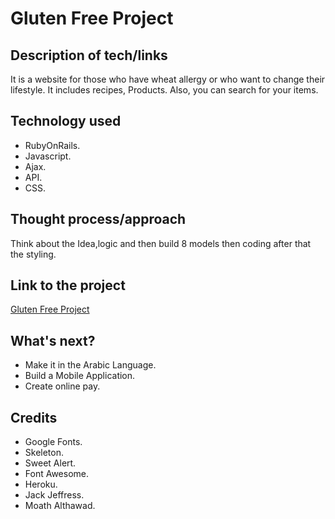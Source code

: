 <!-- # README

This README would normally document whatever steps are necessary to get the
application up and running.

Things you may want to cover:

* Ruby version

* System dependencies

* Configuration

* Database creation

* Database initialization

* How to run the test suite

* Services (job queues, cache servers, search engines, etc.)

* Deployment instructions

* ... -->

# Gluten Free Project

## Description of tech/links

It is a website for those who have wheat allergy or who want to change their lifestyle. It includes recipes, Products. Also, you can search for your items.

## Technology used

- RubyOnRails.
- Javascript.
- Ajax.
- API.
- CSS.



## Thought process/approach

Think about the Idea,logic and then build 8 models then coding after that the styling.

## Link to the project

[Gluten Free Project](https://gluten-free-project.herokuapp.com/)

## What's next?

- Make it in the Arabic Language.
- Build a Mobile Application.
- Create online pay.

## Credits

- Google Fonts.
- Skeleton.
- Sweet Alert.
- Font Awesome.
- Heroku.
- Jack Jeffress.
- Moath Althawad.